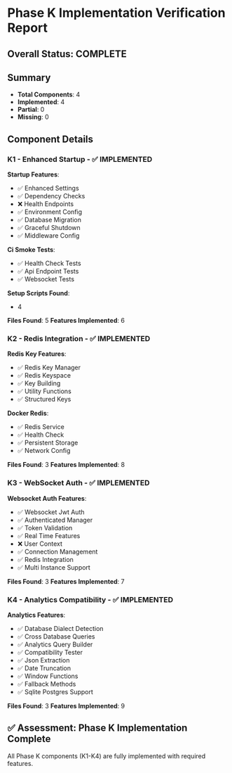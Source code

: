 # Phase K Implementation Verification Report

## Overall Status: COMPLETE

## Summary
- **Total Components**: 4
- **Implemented**: 4 
- **Partial**: 0
- **Missing**: 0

## Component Details

### K1 - Enhanced Startup - ✅ IMPLEMENTED

**Startup Features**:
- ✅ Enhanced Settings
- ✅ Dependency Checks
- ❌ Health Endpoints
- ✅ Environment Config
- ✅ Database Migration
- ✅ Graceful Shutdown
- ✅ Middleware Config

**Ci Smoke Tests**:
- ✅ Health Check Tests
- ✅ Api Endpoint Tests
- ✅ Websocket Tests

**Setup Scripts Found**:
- 4

**Files Found**: 5
**Features Implemented**: 6

### K2 - Redis Integration - ✅ IMPLEMENTED

**Redis Key Features**:
- ✅ Redis Key Manager
- ✅ Redis Keyspace
- ✅ Key Building
- ✅ Utility Functions
- ✅ Structured Keys

**Docker Redis**:
- ✅ Redis Service
- ✅ Health Check
- ✅ Persistent Storage
- ✅ Network Config

**Files Found**: 3
**Features Implemented**: 8

### K3 - WebSocket Auth - ✅ IMPLEMENTED

**Websocket Auth Features**:
- ✅ Websocket Jwt Auth
- ✅ Authenticated Manager
- ✅ Token Validation
- ✅ Real Time Features
- ❌ User Context
- ✅ Connection Management
- ✅ Redis Integration
- ✅ Multi Instance Support

**Files Found**: 3
**Features Implemented**: 7

### K4 - Analytics Compatibility - ✅ IMPLEMENTED

**Analytics Features**:
- ✅ Database Dialect Detection
- ✅ Cross Database Queries
- ✅ Analytics Query Builder
- ✅ Compatibility Tester
- ✅ Json Extraction
- ✅ Date Truncation
- ✅ Window Functions
- ✅ Fallback Methods
- ✅ Sqlite Postgres Support

**Files Found**: 3
**Features Implemented**: 9

## ✅ Assessment: Phase K Implementation Complete

All Phase K components (K1-K4) are fully implemented with required features.
